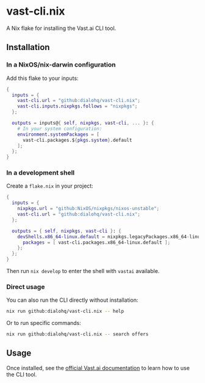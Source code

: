 # vast-cli.nix

A Nix flake for installing the Vast.ai CLI tool.

## Installation

### In a NixOS/nix-darwin configuration

Add this flake to your inputs:

```nix
{
  inputs = {
    vast-cli.url = "github:dialohq/vast-cli.nix";
    vast-cli.inputs.nixpkgs.follows = "nixpkgs";
  };

  outputs = inputs@{ self, nixpkgs, vast-cli, ... }: {
    # In your system configuration:
    environment.systemPackages = [
      vast-cli.packages.${pkgs.system}.default
    ];
  };
}
```

### In a development shell

Create a `flake.nix` in your project:

```nix
{
  inputs = {
    nixpkgs.url = "github:NixOS/nixpkgs/nixos-unstable";
    vast-cli.url = "github:dialohq/vast-cli.nix";
  };

  outputs = { self, nixpkgs, vast-cli }: {
    devShells.x86_64-linux.default = nixpkgs.legacyPackages.x86_64-linux.mkShell {
      packages = [ vast-cli.packages.x86_64-linux.default ];
    };
  };
}
```

Then run `nix develop` to enter the shell with `vastai` available.

### Direct usage

You can also run the CLI directly without installation:

```bash
nix run github:dialohq/vast-cli.nix -- help
```

Or to run specific commands:

```bash
nix run github:dialohq/vast-cli.nix -- search offers
```

## Usage

Once installed, see the [official Vast.ai documentation](https://vast.ai/docs/cli) to learn how to use the CLI tool.